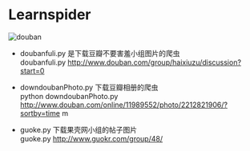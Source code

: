   Learnspider
 ===========

 ![douban](http://cdn2.image.apk.gfan.com/asdf/PImages/2014/8/8/ldpi_397977_27f6c0fe1-8eb6-464f-8fed-502cf7f9ea40.png)


 + doubanfuli.py  是下载豆瓣不要害羞小组图片的爬虫<br>
 	doubanfuli.py   http://www.douban.com/group/haixiuzu/discussion?start=0
 
+ downdoubanPhoto.py 下载豆瓣相册的爬虫<br>
 	python downdoubanPhoto.py  http://www.douban.com/online/11989552/photo/2212821906/?sortby=time m

+ guoke.py   下载果壳网小组的帖子图片<br>
  guoke.py  http://www.guokr.com/group/48/
